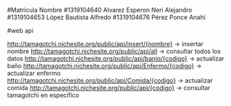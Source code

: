 #Matricula      Nombre
#1319104640     Alvarez Esperon Neri Alejandro
#1319104653     López Bautista Alfredo
#1319104676     Pérez Ponce Anahí

#web api

http://tamagotchi.nichesite.org/public/api/insert/{nombre} -> insertar nombre
http://tamagotchi.nichesite.org/public/api/all -> consultar todos los datos
http://tamagotchi.nichesite.org/public/api/banio/{codigo} -> actualizar baño
http://tamagotchi.nichesite.org/public/api/Enfermo/{codigo} -> actualizar enfermo
http://tamagotchi.nichesite.org/public/api/Comida/{codigo} -> actualizar comida
http://tamagotchi.nichesite.org/public/api/{codigo} -> consultar tamagotchi en especifico